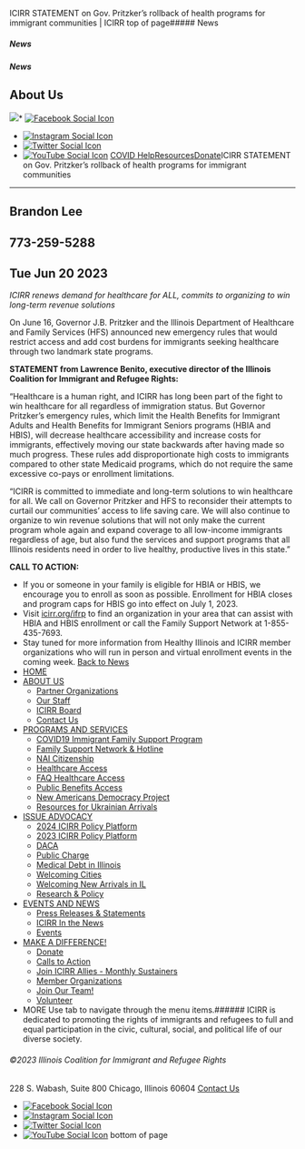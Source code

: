 
ICIRR STATEMENT on Gov. Pritzker’s rollback of health programs for immigrant communities | ICIRR
top of page##### News
##### News
##### News
About Us
--------
[![](https://static.wixstatic.com/media/aec63a_8815cbc55c30492bb7f74e734e7d1815~mv2.png/v1/crop/x_0,y_2,w_600,h_131/fill/w_460,h_96,al_c,q_85,usm_0.66_1.00_0.01,enc_auto/aec63a_8815cbc55c30492bb7f74e734e7d1815~mv2.png)](https://www.icirr.org)* [![Facebook Social Icon]()](http://www.facebook.com/ICIRR)
* [![Instagram Social Icon]()](https://www.instagram.com/ICIRR_IL/)
* [![Twitter Social Icon]()](https://twitter.com/icirr?lang=en)
* [![YouTube Social  Icon]()](https://www.youtube.com/user/icirr)
[COVID Help](https://www.icirr.org/covid-19-resource-guide)[Resources](https://www.icirr.org/resources)[Donate](https://illinoiscoalitionforimmigrantandrefugeerights-bloom.kindful.com/?campaign=1242232)ICIRR STATEMENT on Gov. Pritzker’s rollback of health programs for immigrant communities
----------------------------------------------------------------------------------------
Brandon Lee
-----------
773-259-5288
------------
Tue Jun 20 2023
---------------
*ICIRR renews demand for healthcare for ALL, commits to organizing to win long-term revenue solutions*
  
On June 16, Governor J.B. Pritzker and the Illinois Department of Healthcare and Family Services (HFS) announced new emergency rules that would restrict access and add cost burdens for immigrants seeking healthcare through two landmark state programs.
  
**STATEMENT from Lawrence Benito, executive director of the Illinois Coalition for Immigrant and Refugee Rights:**
  
“Healthcare is a human right, and ICIRR has long been part of the fight to win healthcare for all regardless of immigration status. But Governor Pritzker’s emergency rules, which limit the Health Benefits for Immigrant Adults and Health Benefits for Immigrant Seniors programs (HBIA and HBIS), will decrease healthcare accessibility and increase costs for immigrants, effectively moving our state backwards after having made so much progress. These rules add disproportionate high costs to immigrants compared to other state Medicaid programs, which do not require the same excessive co-pays or enrollment limitations.
  
“ICIRR is committed to immediate and long-term solutions to win healthcare for all. We call on Governor Pritzker and HFS to reconsider their attempts to curtail our communities’ access to life saving care. We will also continue to organize to win revenue solutions that will not only make the current program whole again and expand coverage to all low-income immigrants regardless of age, but also fund the services and support programs that all Illinois residents need in order to live healthy, productive lives in this state.”
  
**CALL TO ACTION:**
* If you or someone in your family is eligible for HBIA or HBIS, we encourage you to enroll as soon as possible. Enrollment for HBIA closes and program caps for HBIS go into effect on July 1, 2023.
* Visit [icirr.org/ifrp](https://www.icirr.org/ifrp) to find an organization in your area that can assist with HBIA and HBIS enrollment or call the Family Support Network at 1-855-435-7693.
* Stay tuned for more information from Healthy Illinois and ICIRR member organizations who will run in person and virtual enrollment events in the coming week.
[Back to News](https://www.icirr.org/press)
​
​
​
* [HOME](https://www.icirr.org)
* [ABOUT US](https://www.icirr.org/about)
	+ [Partner Organizations](https://www.icirr.org/partner-organizations)
	+ [Our Staff](https://www.icirr.org/our-staff)
	+ [ICIRR Board](https://www.icirr.org/icirr-board)
	+ [Contact Us](https://www.icirr.org/contact)
* [PROGRAMS AND SERVICES](https://www.icirr.org/programs-and-services)
	+ [COVID19 Immigrant Family Support Program](https://www.icirr.org/covidil)
	+ [Family Support Network & Hotline](https://www.icirr.org/fsn)
	+ [NAI Citizenship](https://www.icirr.org/nai)
	+ [Healthcare Access](https://www.icirr.org/healthcare-access)
	+ [FAQ Healthcare Access](https://www.icirr.org/healthcare-faq)
	+ [Public Benefits Access](https://www.icirr.org/public-benefits-access)
	+ [New Americans Democracy Project](https://www.icirr.org/new-americans-democracy-project)
	+ [Resources for Ukrainian Arrivals](https://www.icirr.org/ukrainian-arrivals)
* [ISSUE ADVOCACY](https://www.icirr.org/issue-advocacy)
	+ [2024 ICIRR Policy Platform](https://www.icirr.org/2024-platform)
	+ [2023 ICIRR Policy Platform](https://www.icirr.org/2023-platform)
	+ [DACA](https://www.icirr.org/daca)
	+ [Public Charge](https://www.icirr.org/publiccharge)
	+ [Medical Debt in Illinois](https://www.icirr.org/ilmedicaldebt)
	+ [Welcoming Cities](https://www.icirr.org/welcoming-cities)
	+ [Welcoming New Arrivals in IL](https://www.icirr.org/newarrivals)
	+ [Research & Policy](https://www.icirr.org/research-and-policy)
* [EVENTS AND NEWS](https://www.icirr.org/events-and-news-1)
	+ [Press Releases & Statements](https://www.icirr.org/press)
	+ [ICIRR In the News](https://www.icirr.org/news)
	+ [Events](https://www.icirr.org/event)
* [MAKE A DIFFERENCE!](https://www.icirr.org/make-a-difference)
	+ [Donate](https://illinoiscoalitionforimmigrantandrefugeerights-bloom.kindful.com/)
	+ [Calls to Action](https://www.icirr.org/calls-to-action)
	+ [Join ICIRR Allies - Monthly Sustainers](https://illinoiscoalitionforimmigrantandrefugeerights-bloom.kindful.com/?campaign=1258485)
	+ [Member Organizations](https://www.icirr.org/become-a-member-organization)
	+ [Join Our Team!](https://www.icirr.org/join-our-team)
	+ [Volunteer](https://www.icirr.org/volunteer)
* MORE
Use tab to navigate through the menu items.###### ICIRR is dedicated to promoting the rights of immigrants and refugees to full and equal participation in the civic, cultural, social, and political life of our diverse society.
###### ©2023 Illinois Coalition for Immigrant and Refugee Rights
228 S. Wabash, Suite 800
Chicago, Illinois 60604
[Contact Us](https://www.icirr.org/contact)
* [![Facebook Social Icon]()](http://www.facebook.com/ICIRR)
* [![Instagram Social Icon]()](https://www.instagram.com/ICIRR_IL/)
* [![Twitter Social Icon]()](https://twitter.com/icirr?lang=en)
* [![YouTube Social  Icon]()](https://www.youtube.com/user/icirr)
bottom of page
